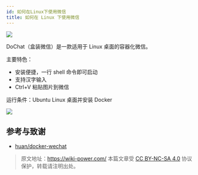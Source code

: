 ```yaml
---
id: 如何在Linux下使用微信
title: 如何在 Linux 下使用微信
---
```


![](https://wiki-media-1253965369.cos.ap-guangzhou.myqcloud.com/img/20200311141406.png)

DoChat（盒装微信）是一款适用于 Linux 桌面的容器化微信。

主要特色：

- 安装便捷，一行 shell 命令即可启动
- 支持汉字输入
- Ctrl+V 粘贴图片到微信

运行条件：Ubuntu Linux 桌面并安装 Docker

![](https://wiki-media-1253965369.cos.ap-guangzhou.myqcloud.com/img/20200311141459.png)

## 参考与致谢

- [huan/docker-wechat](https://github.com/huan/docker-wechat)



> 原文地址：<https://wiki-power.com/>
> 本篇文章受 [CC BY-NC-SA 4.0](https://creativecommons.org/licenses/by/4.0/deed.zh) 协议保护，转载请注明出处。

